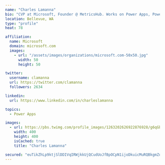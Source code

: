 ```yaml
---
name: "Charles Lamanna"
bio: "CVP at Microsoft, Founder @ MetricsHub. Works on Power Apps, Power Automate, Power Virtual Agent, Common Data Service and Dynamics 365."
location: Bellevue, WA
type: "profile"
heat: 78

affiliation:
  name: Microsoft
  domain: microsoft.com
  images:
    - url: "/assets/images/organizations/microsoft.com-50x50.jpg"
      width: 50
      height: 50

twitter:
  username: clamanna
  url: https://twitter.com/clamanna
  followers: 2634

linkedin:
  url: https://www.linkedin.com/in/charleslamanna

topics:
  - Power Apps

images:
  - url: https://pbs.twimg.com/profile_images/1263202626922876928/g6qGbHZ-_400x400.jpg
    width: 400
    height: 400
    isCached: true
    title: "Charles Lamanna"

secured: "euTikZhLp9ktjSlDDIVqIRWjkkUjQCudUoJfBpOCpN1ijoDkuicMuRQBkgmZotEzVklbvLJriu2192ApGgDG39MuiiVX4sTdsjb0sboockEZ82CUb2dy+qSRfsxtqmgecNBHOqwPqbskPshKpdLraABh/l9U7B4PgmBmciwxc0PEYWC9otuByOdYdhS0aomsftLCzKwtYKrxWtFephc4TaP+n0HWC/4sGRVX27AxFfL4No8PHPxKCHR7bjGpdI+f9A3C0bfyTsnewfgvnf6jHfq38Wy04G6PgwK903BLHcDXgNASh4VHM7TTfyKHyzuPAwgAAw+SN5bj5cicUpRpoqGe2Eo/JwYqTRpwPDOzHtGQM0XmMQiYckj9pG0Sx4aBozrPCg1aa+PoKM8bTiPqBmWb6lco+43T/WmB567feY8=;/vBFRpehSz+fv+JQb/I6HA=="
---
```


